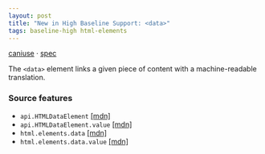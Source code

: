 ```yaml
---
layout: post
title: "New in High Baseline Support: <data>"
tags: baseline-high html-elements
---
```


[caniuse](https://caniuse.com/?search=data) · [spec](https://html.spec.whatwg.org/multipage/text-level-semantics.html#the-data-element)

The `<data>` element links a given piece of content with a machine-readable translation.

### Source features

- ``api.HTMLDataElement`` [[mdn]](https://https://developer.mozilla.org/en-US/search?q=api.HTMLDataElement)
- ``api.HTMLDataElement.value`` [[mdn]](https://https://developer.mozilla.org/en-US/search?q=api.HTMLDataElement.value)
- ``html.elements.data`` [[mdn]](https://https://developer.mozilla.org/en-US/search?q=html.elements.data)
- ``html.elements.data.value`` [[mdn]](https://https://developer.mozilla.org/en-US/search?q=html.elements.data.value)

